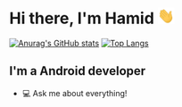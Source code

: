 # Hi there, I'm Hamid <img width="30px" src="https://github.com/SatYu26/SatYu26/raw/master/Assets/Hi.gif" />

[![Anurag's GitHub stats](https://github-readme-stats.vercel.app/api?username=hamid97m&show_icons=true&theme=swift&count_private=true)](https://github.com/anuraghazra/github-readme-stats)
[![Top Langs](https://github-readme-stats.vercel.app/api/top-langs/?username=hamid97m&size_weight=0.5&count_weight=0.5&show_icons=true&theme=swift&count_private=true)](https://github.com/anuraghazra/github-readme-stats)



## I'm a Android developer
- 💻 Ask me about everything!


